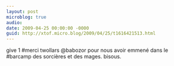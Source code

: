 ```yaml
---
layout: post
microblog: true
audio: 
date: 2009-04-25 00:00:00 -0000
guid: http://xtof.micro.blog/2009/04/25/t1616421513.html
---
```

give 1 #merci twollars @babozor pour nous avoir emmené dans le #barcamp des sorcières et des mages. bisous.
